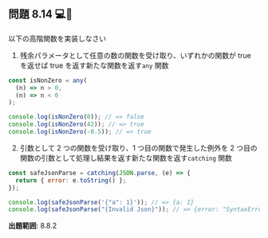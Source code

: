 ## 問題 8.14 💻🧪

以下の高階関数を実装しなさい

1. 残余パラメータとして任意の数の関数を受け取り、いずれかの関数が true を返せば true を返す新たな関数を返す`any` 関数

```js
const isNonZero = any(
  (n) => n > 0,
  (n) => n < 0
);

console.log(isNonZero(0)); // => false
console.log(isNonZero(42)); // => true
console.log(isNonZero(-0.5)); // => true
```

2.  引数として 2 つの関数を受け取り、1 つ目の関数で発生した例外を 2 つ目の関数の引数として処理し結果を返す新たな関数を返す`catching` 関数

```js
const safeJsonParse = catching(JSON.parse, (e) => {
  return { error: e.toString() };
});

console.log(safeJsonParse('{"a": 1}')); // => {a: 1}
console.log(safeJsonParse("{Invalid Json}")); // => {error: "SyntaxError: ..."}
```

**出題範囲**: 8.8.2
